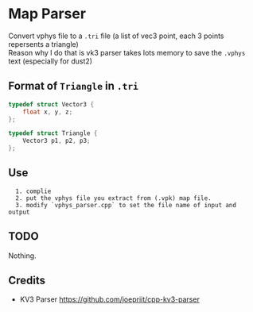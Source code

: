 # Map Parser
Convert vphys file to a `.tri` file (a list of vec3 point, each 3 points repersents a triangle) \
Reason why I do that is vk3 parser takes lots memory to save the `.vphys` text (especially for dust2)

## Format of `Triangle` in `.tri`

```c++
typedef struct Vector3 {
    float x, y, z;
};

typedef struct Triangle {
    Vector3 p1, p2, p3;
};
```

## Use

```
  1. complie
  2. put the vphys file you extract from (.vpk) map file.
  3. modify `vphys_parser.cpp` to set the file name of input and output
```

## TODO
Nothing.

## Credits

- KV3 Parser https://github.com/joepriit/cpp-kv3-parser
